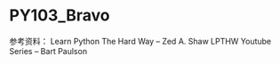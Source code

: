 # PY103_Bravo
参考资料： Learn Python The Hard Way – Zed A. Shaw            LPTHW Youtube Series – Bart Paulson
